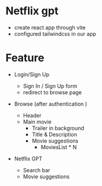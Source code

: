 # Netflix gpt
- create react app through vite
- configured tailwindcss in our app
  

# Feature
- Login/Sign Up
    - Sign In / Sign Up form
    - redirect to browse page
   
- Browse (after authentication )
    - Header
    - Main movie
        - Trailer in background
        - Title & Description
        - Movie suggestions
            - MoviesList * N 

- Netflix GPT
    - Search bar
    - Movie suggestions 